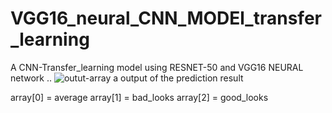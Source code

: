 # VGG16_neural_CNN_MODEl_transfer_learning
A CNN-Transfer_learning model using RESNET-50 and VGG16 NEURAL network ..
![outut-array](https://github.com/krishna0306/VGG16_neural_CNN_MODEl_transfer_learning/assets/94451390/3dbfcf68-c43a-4da9-838b-b57a8f4c3ccb)
a output of the prediction result 

array[0] = average
array[1] = bad_looks
array[2] = good_looks
